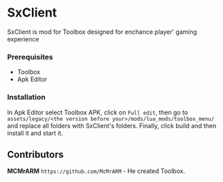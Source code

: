 # SxClient

SxClient is mod for Toolbox designed for enchance player' gaming experience

### Prerequisites

- Toolbox
- Apk Editor

### Installation

In Apk Editor select Toolbox APK, click on `Full edit`, then go to `assets/legacy/<the version before your>/mods/lua_mods/toolbox_menu/` and replace all folders with SxClient's folders.
Finally, click build and then install it and start it.

## Contributors

**MCMrARM** `https://github.com/McMrARM` - He created Toolbox.
